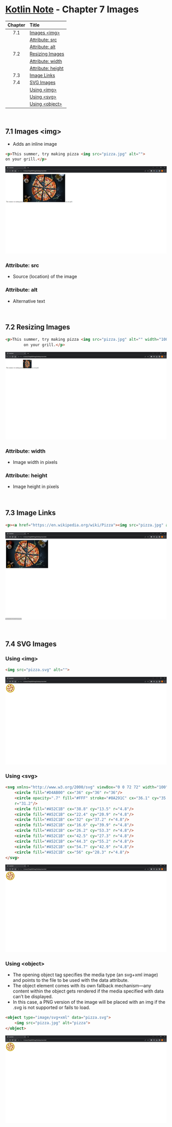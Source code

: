 # [Kotlin Note](../../README.md) - Chapter 7 Images
| Chapter | Title |
| :-: | :- |
| 7.1 | [Images \<img>](#71-images-img) |
|  | [Attribute: src](#attribute-src) |
|  | [Attribute: alt](#attribute-alt) |
| 7.2 | [Resizing Images](#72-resizing-images) |
|  | [Attribute: width](#attribute-width) |
|  | [Attribute: height](#attribute-height) |
| 7.3 | [Image Links](#73-image-links) |
| 7.4 | [SVG Images](#74-svg-images) |
|  | [Using \<img>](#using-img) |
|  | [Using \<svg>](#using-svg) |
|  | [Using \<object>](#using-object) |

<br>

## 7.1 Images \<img>
- Adds an inline image
```html
<p>This summer, try making pizza <img src="pizza.jpg" alt="">
on your grill.</p>
```
![](../../images/Part-I/image-7-1.PNG)

### Attribute: src
- Source (location) of the image

### Attribute: alt
- Alternative text

<br>

## 7.2 Resizing Images
```html
<p>This summer, try making pizza <img src="pizza.jpg" alt="" width="100" height="100">
        on your grill.</p>
```
![](../../images/Part-I/image-7-2.PNG)

### Attribute: width
- Image width in pixels

### Attribute: height
- Image height in pixels

<br>

## 7.3 Image Links
```html
<p><a href="https://en.wikipedia.org/wiki/Pizza"><img src="pizza.jpg" alt=""></a></p>
```
![](../../images/Part-I/image-7-3.PNG)

<br>

## 7.4 SVG Images
### Using \<img>
```html
<img src="pizza.svg" alt="">
```
![](../../images/Part-I/image-7-4.PNG)

### Using \<svg>
```html
<svg xmlns="http://www.w3.org/2000/svg" viewBox="0 0 72 72" width="100" height="100">
    <circle fill="#D4AB00" cx="36" cy="36" r="36"/>
    <circle opacity=".7" fill="#FFF" stroke="#8A291C" cx="36.1" cy="35.9"
    r="31.2"/>
    <circle fill="#A52C1B" cx="38.8" cy="13.5" r="4.8"/>
    <circle fill="#A52C1B" cx="22.4" cy="20.9" r="4.8"/>
    <circle fill="#A52C1B" cx="32" cy="37.2" r="4.8"/>
    <circle fill="#A52C1B" cx="16.6" cy="39.9" r="4.8"/>
    <circle fill="#A52C1B" cx="26.2" cy="53.3" r="4.8"/>
    <circle fill="#A52C1B" cx="42.5" cy="27.3" r="4.8"/>
    <circle fill="#A52C1B" cx="44.3" cy="55.2" r="4.8"/>
    <circle fill="#A52C1B" cx="54.7" cy="42.9" r="4.8"/>
    <circle fill="#A52C1B" cx="56" cy="28.3" r="4.8"/>
</svg>
```
![](../../images/Part-I/image-7-5.PNG)

### Using \<object>
- The opening object tag specifies the media type (an svg+xml image) and points to the file to be used with the data attribute.
- The object element comes with its own fallback mechanism—any content within the object gets rendered if the media specified with data can’t be displayed.
- In this case, a PNG version of the image will be placed with an img if the .svg is not supported or fails to load.
```html
<object type="image/svg+xml" data="pizza.svg">
    <img src="pizza.jpg" alt="pizza">
</object>
```
![](../../images/Part-I/image-7-6.PNG)

<br>

